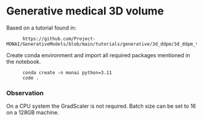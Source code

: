 # Generative medical 3D volume

Based on a tutorial found in:

```{bash}
      https://github.com/Project-MONAI/GenerativeModels/blob/main/tutorials/generative/3d_ddpm/3d_ddpm_tutorial.ipynb
```

Create conda environment and import all required packages mentioned in the notebook.

```{bash}
      conda create -n monai python=3.11
      code .
```

### Observation

On a CPU system the GradScaler is not required. Batch size can be set to 16 on a 128GB machine.
